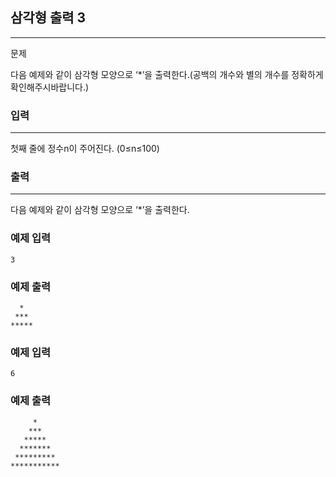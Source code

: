 ## 삼각형 출력 3
***
문제

다음 예제와 같이 삼각형 모양으로 ‘*’을 출력한다.(공백의 개수와 별의 개수를 정확하게 확인해주시바랍니다.)

 
### 입력
***
첫째 줄에 정수n이 주어진다. (0≤n≤100)




 
### 출력
***
다음 예제와 같이 삼각형 모양으로 ‘*’을 출력한다.

 
### 예제 입력
```
3
```
### 예제 출력
```
  *
 ***
*****
```
 
### 예제 입력
```
6
```
### 예제 출력
```
     *
    ***
   *****
  *******
 *********
***********
```
